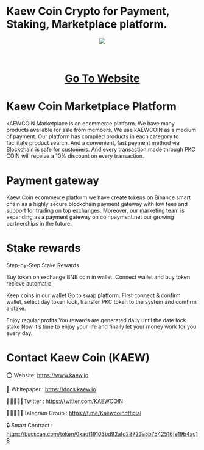 # Kaew Coin Crypto for Payment, Staking, Marketplace platform.

<div align="center"><img src="https://kaew.io/wp-content/uploads/2023/01/kaewmabin1.fw_.png)" /><br />
</div>
<div align="center">
  <h1><br />
    <a href="https://www.kaew.io/" target="_blank">Go To Website<br />
    </a></h1>
</div>


# Kaew Coin Marketplace Platform

kAEWCOIN Marketplace is an ecommerce platform. We have many products available for sale from members. We use kAEWCOIN as a medium of payment. Our platform has compiled products in each category to facilitate product search. And a convenient, fast payment method via Blockchain is safe for customers. And every transaction made through PKC COIN will receive a 10% discount on every transaction.

# Payment gateway
Kaew Coin ecommerce platform we have create tokens on Binance smart chain as a highly secure blockchain payment gateway with low fees and support for trading on top exchanges. Moreover, our marketing team is expanding as a payment gateway on coinpayment.net our growing partnerships in the future.

# Stake rewards
Step-by-Step Stake Rewards

Buy token on exchange BNB coin in wallet. Connect wallet and buy token recieve automatic

Keep coins in our wallet Go to swap platform. First connect & confirm wallet, select day token lock, transfer PKC token to the system and comfirm a stake.

Enjoy regular profits You rewards are generated daily until the date lock stake Now it’s time to enjoy your life and finally let your money work for you every day.

# Contact Kaew Coin (KAEW)

⭕ Website: https://www.kaew.io

📄 Whitepaper : https://docs.kaew.io

👨🏿‍🤝‍👨🏿Twitter : https://twitter.com/KAEWCOIN

👨🏿‍🤝‍👨🏿Telegram Group : https://t.me/Kaewcoinofficial

🔒 Smart Contract : https://bscscan.com/token/0xadf19103bd92afd28723a5b7542516fe19b4ac18
